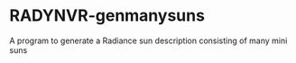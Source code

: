 # RADYNVR-genmanysuns
A program to generate a Radiance sun description consisting of many mini suns
